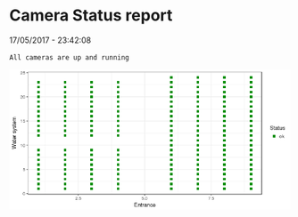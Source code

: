 Camera Status report
================
17/05/2017 - 23:42:08

    All cameras are up and running

![](camreport_files/figure-markdown_github/unnamed-chunk-2-1.png)
